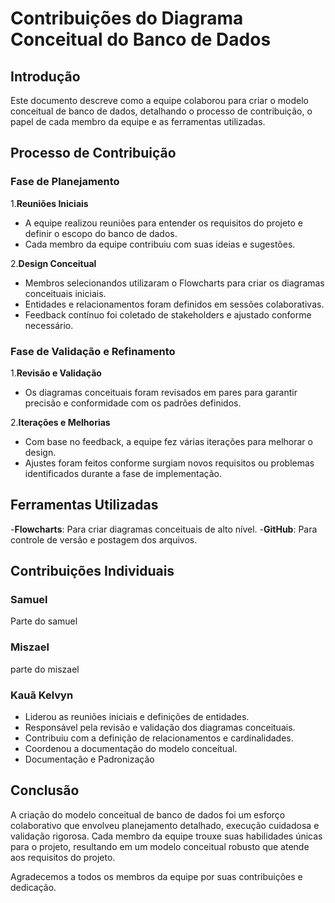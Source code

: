 # Contribuições do Diagrama Conceitual do Banco de Dados

## Introdução

Este documento descreve como a equipe colaborou para criar o modelo conceitual de banco de dados, detalhando o processo de contribuição, o papel de cada membro da equipe e as ferramentas utilizadas.

## Processo de Contribuição

### Fase de Planejamento

1.**Reuniões Iniciais**

- A equipe realizou reuniões para entender os requisitos do projeto e definir o escopo do banco de dados.
- Cada membro da equipe contribuiu com suas ideias e sugestões.

2.**Design Conceitual**

- Membros selecionandos utilizaram o Flowcharts para criar os diagramas conceituais iniciais.
- Entidades e relacionamentos foram definidos em sessões colaborativas.
- Feedback contínuo foi coletado de stakeholders e ajustado conforme necessário.

### Fase de Validação e Refinamento

1.**Revisão e Validação**

- Os diagramas conceituais foram revisados em pares para garantir precisão e conformidade com os padrões definidos.

2.**Iterações e Melhorias**

- Com base no feedback, a equipe fez várias iterações para melhorar o design.
- Ajustes foram feitos conforme surgiam novos requisitos ou problemas identificados durante a fase de implementação.

## Ferramentas Utilizadas

-**Flowcharts**: Para criar diagramas conceituais de alto nível.
-**GitHub**: Para controle de versão e postagem dos arquivos.

## Contribuições Individuais

### Samuel

Parte do samuel

### Miszael

parte do miszael

### Kauã Kelvyn

- Liderou as reuniões iniciais e definições de entidades.
- Responsável pela revisão e validação dos diagramas conceituais.
- Contribuiu com a definição de relacionamentos e cardinalidades.
- Coordenou a documentação do modelo conceitual.
- Documentação e Padronização

## Conclusão

A criação do modelo conceitual de banco de dados foi um esforço colaborativo que envolveu planejamento detalhado, execução cuidadosa e validação rigorosa. Cada membro da equipe trouxe suas habilidades únicas para o projeto, resultando em um modelo conceitual robusto que atende aos requisitos do projeto.

Agradecemos a todos os membros da equipe por suas contribuições e dedicação.
